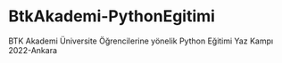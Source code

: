 # BtkAkademi-PythonEgitimi
BTK Akademi Üniversite Öğrencilerine yönelik Python Eğitimi Yaz Kampı 2022-Ankara
